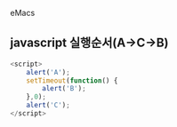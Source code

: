 eMacs

## javascript 실행순서(A->C->B)

```javascript
<script>
    alert('A');
	setTimeout(function() {
        alert('B');
    },0);
	alert('C');
</script>
```



